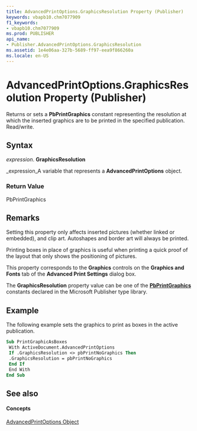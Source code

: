 ```yaml
---
title: AdvancedPrintOptions.GraphicsResolution Property (Publisher)
keywords: vbapb10.chm7077909
f1_keywords:
- vbapb10.chm7077909
ms.prod: PUBLISHER
api_name:
- Publisher.AdvancedPrintOptions.GraphicsResolution
ms.assetid: 1e4e06aa-327b-5689-ff97-eea9f866260a
ms.locale: en-US
---
```



# AdvancedPrintOptions.GraphicsResolution Property (Publisher)

Returns or sets a  **PbPrintGraphics** constant representing the resolution at which the inserted graphics are to be printed in the specified publication. Read/write.


## Syntax

 _expression_. **GraphicsResolution**

 _expression_A variable that represents a  **AdvancedPrintOptions** object.


### Return Value

PbPrintGraphics


## Remarks

Setting this property only affects inserted pictures (whether linked or embedded), and clip art. Autoshapes and border art will always be printed.

Printing boxes in place of graphics is useful when printing a quick proof of the layout that only shows the positioning of pictures.

This property corresponds to the  **Graphics** controls on the **Graphics and Fonts** tab of the **Advanced Print Settings** dialog box.

The  **GraphicsResolution** property value can be one of the **[PbPrintGraphics](pbprintgraphics-enumeration-publisher.md)** constants declared in the Microsoft Publisher type library.


## Example

The following example sets the graphics to print as boxes in the active publication.


```vb
Sub PrintGraphicAsBoxes 
 With ActiveDocument.AdvancedPrintOptions 
 If .GraphicsResolution <> pbPrintNoGraphics Then 
 .GraphicsResolution = pbPrintNoGraphics 
 End If 
 End With 
End Sub
```


## See also


#### Concepts


 [AdvancedPrintOptions Object](advancedprintoptions-object-publisher.md)

